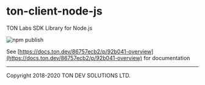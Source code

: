 # ton-client-node-js
TON Labs SDK Library for Node.js

![npm publish](https://github.com/tonlabs/ton-client-node-js/workflows/npm%20publish/badge.svg)

See [https://docs.ton.dev/86757ecb2/p/92b041-overview](https://docs.ton.dev/86757ecb2/p/92b041-overview) for documentation

---
Copyright 2018-2020 TON DEV SOLUTIONS LTD.

